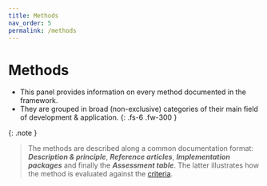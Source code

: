 ```yaml
---
title: Methods
nav_order: 5
permalink: /methods
---
```


# Methods

 - This panel provides information on every method documented in the framework.
 - They are grouped in broad (non-exclusive) categories of their main field of development & application.
{: .fs-6 .fw-300 }

{: .note }
> The methods are described along a common documentation format: ***Description & principle***, ***Reference articles***, ***Implementation packages*** and finally the ***Assessment table***.
> The latter illustrates how the method is evaluated against the [criteria](/criteria).